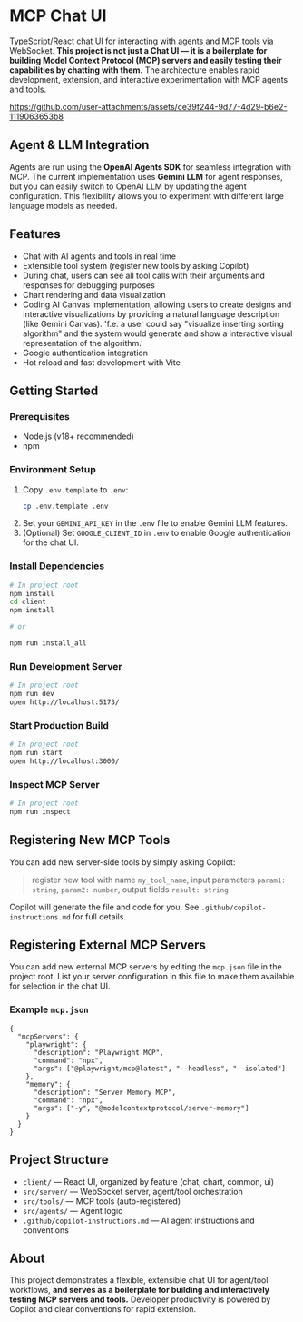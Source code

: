 # MCP Chat UI

TypeScript/React chat UI for interacting with agents and MCP tools via WebSocket. **This project is not just a Chat UI — it is a boilerplate for building Model Context Protocol (MCP) servers and easily testing their capabilities by chatting with them.** The architecture enables rapid development, extension, and interactive experimentation with MCP agents and tools.

https://github.com/user-attachments/assets/ce39f244-9d77-4d29-b6e2-1119063653b8

## Agent & LLM Integration

Agents are run using the **OpenAI Agents SDK** for seamless integration with MCP. The current implementation uses **Gemini LLM** for agent responses, but you can easily switch to OpenAI LLM by updating the agent configuration. This flexibility allows you to experiment with different large language models as needed.

## Features

- Chat with AI agents and tools in real time
- Extensible tool system (register new tools by asking Copilot)
- During chat, users can see all tool calls with their arguments and responses for debugging purposes
- Chart rendering and data visualization
- Coding AI Canvas implementation, allowing users to create designs and interactive visualizations by providing a natural language description (like Gemini Canvas). 'f.e. a user could say "visualize inserting sorting algorithm" and the system would generate and show a interactive visual representation of the algorithm.'
- Google authentication integration
- Hot reload and fast development with Vite

## Getting Started

### Prerequisites

- Node.js (v18+ recommended)
- npm

### Environment Setup

1. Copy `.env.template` to `.env`:
   ```bash
   cp .env.template .env
   ```
2. Set your `GEMINI_API_KEY` in the `.env` file to enable Gemini LLM features.
3. (Optional) Set `GOOGLE_CLIENT_ID` in `.env` to enable Google authentication for the chat UI.

### Install Dependencies

```bash
# In project root
npm install
cd client
npm install

# or

npm run install_all

```

### Run Development Server

```bash
# In project root
npm run dev
open http://localhost:5173/
```

### Start Production Build

```bash
# In project root
npm run start
open http://localhost:3000/
```

### Inspect MCP Server

```bash
# In project root
npm run inspect
```

## Registering New MCP Tools

You can add new server-side tools by simply asking Copilot:

> register new tool with name `my_tool_name`, input parameters `param1: string`, `param2: number`, output fields `result: string`

Copilot will generate the file and code for you. See `.github/copilot-instructions.md` for full details.

## Registering External MCP Servers

You can add new external MCP servers by editing the `mcp.json` file in the project root. List your server configuration in this file to make them available for selection in the chat UI.

### Example `mcp.json`

```jsonc
{
  "mcpServers": {
    "playwright": {
      "description": "Playwright MCP",
      "command": "npx",
      "args": ["@playwright/mcp@latest", "--headless", "--isolated"]
    },
    "memory": {
      "description": "Server Memory MCP",
      "command": "npx",
      "args": ["-y", "@modelcontextprotocol/server-memory"]
    }
  }
}
```

## Project Structure

- `client/` — React UI, organized by feature (chat, chart, common, ui)
- `src/server/` — WebSocket server, agent/tool orchestration
- `src/tools/` — MCP tools (auto-registered)
- `src/agents/` — Agent logic
- `.github/copilot-instructions.md` — AI agent instructions and conventions

## About

This project demonstrates a flexible, extensible chat UI for agent/tool workflows, **and serves as a boilerplate for building and interactively testing MCP servers and tools.** Developer productivity is powered by Copilot and clear conventions for rapid extension.
